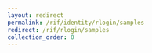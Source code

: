 ```yaml
---
layout: redirect
permalink: /rif/identity/rlogin/samples
redirect: /rif/rlogin/samples
collection_order: 0
---
```

